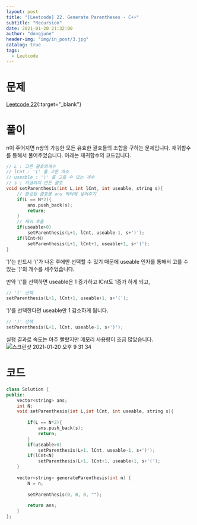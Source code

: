 ```yaml
---
layout: post
title: "[Leetcode] 22. Generate Parentheses - C++"
subtitle: "Recursion"
date: 2021-01-20 21:32:00
author: "dongjune"
header-img: "img/in_post/3.jpg"
catalog: true
tags:
  - Leetcode
---
```

# 문제
[Leetcode 22](https://leetcode.com/problems/generate-parentheses/){:target="_blank"}
# 풀이
n이 주어지면 n쌍의 가능한 모든 유효한 괄호들의 조합을 구하는 문제입니다.
재귀함수를 통해서 풀어주었습니다. 아래는 재귀함수의 코드입니다.
```c++
// L : 고른 괄호의개수
// lCnt : '(' 를 고른 개수
// useable : ')' 를 고를 수 있는 개수
// s : 지금까지 만든 괄호
void setParenthesis(int L,int lCnt, int useable, string s){
    // 완성된 괄호를 ans 벡터에 넣어주기
    if(L == N*2){
        ans.push_back(s);
        return;
    }
    // 재귀 호출
    if(useable>0)
        setParenthesis(L+1, lCnt, useable-1, s+')');
    if(lCnt<N)
        setParenthesis(L+1, lCnt+1, useable+1, s+'(');
}
```
')'는 반드시 '('가 나온 후에만 선택할 수 있기 때문에 useable 인자를 통해서 고를 수 있는 ')'의 개수를 세주었습니다.  

만약 '('를 선택하면 useable은 1 증가하고 lCnt도 1증가 하게 되고,
```c++
// '(' 선택
setParenthesis(L+1, lCnt+1, useable+1, s+'(');
```
')'를 선택한다면 useable만 1 감소하게 됩니다.
```c++
// ')' 선택
setParenthesis(L+1, lCnt, useable-1, s+')');
```
  

실행 결과로 속도는 아주 빨랐지만 메모리 사용량이 조금 많았습니다.
![스크린샷 2021-01-20 오후 9 31 34](https://user-images.githubusercontent.com/53213397/105176698-e9131380-5b68-11eb-83a2-0cb611fdc654.png)

# 코드
```c++
class Solution {
public:
    vector<string> ans;
    int N;
    void setParenthesis(int L,int lCnt, int useable, string s){
        
        if(L == N*2){
            ans.push_back(s);
            return;
        }
        if(useable>0)
            setParenthesis(L+1, lCnt, useable-1, s+')');
        if(lCnt<N)
            setParenthesis(L+1, lCnt+1, useable+1, s+'(');
    }
    
    vector<string> generateParenthesis(int n) {
        N = n;
        
        setParenthesis(0, 0, 0, "");
        
        return ans;
    }
};
```